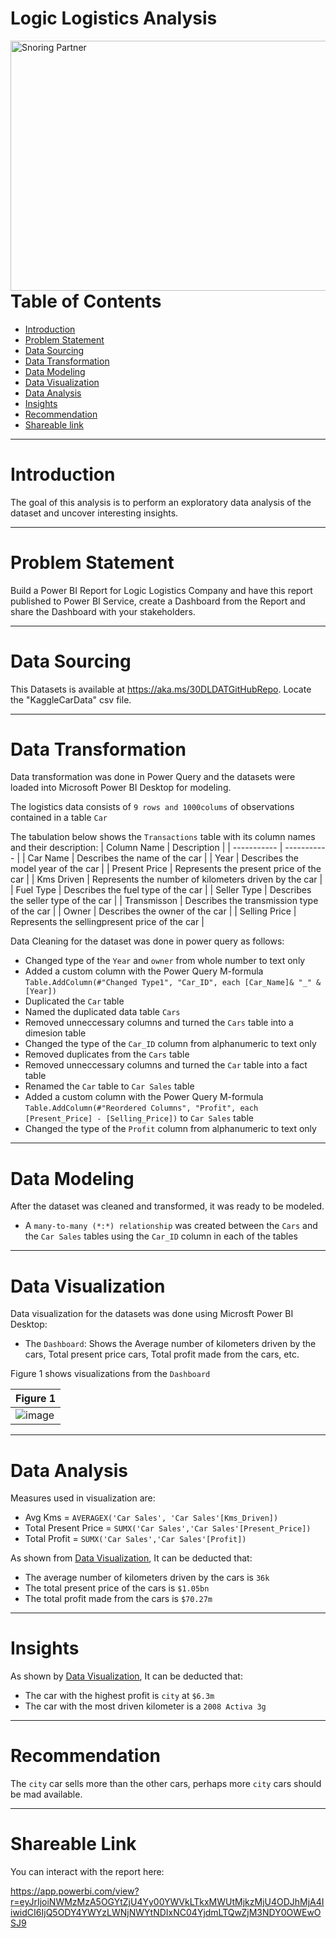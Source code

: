 # Logic Logistics Analysis

<img align="right" alt="Snoring Partner" width="1000" height = "400" src="https://i0.wp.com/leonine.com.ng/new/wp-content/uploads/2020/03/Leonine-Advisory-Page-Routine-Advisory-Services.jpg?resize=1024%2C729&ssl=1">

---


# Table of Contents

- [Introduction](https://github.com/globalsmile/Logic-Logistics-Report#introduction)
- [Problem Statement](https://github.com/globalsmile/Logic-Logistics-Report#Problem-Statement)
- [Data Sourcing](https://github.com/globalsmile/Logic-Logistics-Report#Data-Sourcing)
- [Data Transformation](https://github.com/globalsmile/Logic-Logistics-Report#Data-Transformation)
- [Data Modeling](https://github.com/globalsmile/Logic-Logistics-Report#Data-Modeling)
- [Data Visualization](https://github.com/globalsmile/Logic-Logistics-Report#Data-Visualization)
- [Data Analysis](https://github.com/globalsmile/Logic-Logistics-Report#Data-Analysis)
- [Insights](https://github.com/globalsmile/Logic-Logistics-Report#Insights)
- [Recommendation](https://github.com/globalsmile/Logic-Logistics-Report#Recommendation)
- [Shareable link](https://github.com/globalsmile/Logic-Logistics-Report#Shareable-Link)


---

# Introduction

The goal of this analysis is to perform an exploratory data analysis of the dataset and uncover interesting insights. 


---

# Problem Statement

Build a Power BI Report for Logic Logistics Company and have this report published to Power BI Service, create a Dashboard from the Report and share the Dashboard with your stakeholders.

---

# Data Sourcing

This Datasets is available at https://aka.ms/30DLDATGitHubRepo. 
Locate the "KaggleCarData" csv file.

---

# Data Transformation

Data transformation was done in Power Query and the datasets were loaded into Microsoft Power BI Desktop for modeling.

The logistics data consists of  `9 rows and 1000colums` of observations contained in a table `Car`


The tabulation below shows the `Transactions` table with its column names and their description:
| Column Name | Description |
| ----------- | ----------- |
| Car Name | Describes the name of the car |
| Year | Describes the model year of the car |
| Present Price | Represents the present price of the car |
| Kms Driven | Represents the number of kilometers driven by the car |
| Fuel Type | Describes the fuel type of the car |
| Seller Type | Describes the seller type of the car |
| Transmisson | Describes the transmission type of the car |
| Owner | Describes the owner of the car |
| Selling Price | Represents the sellingpresent price of the car |


Data Cleaning for the dataset was done in power query as follows:

- Changed type of the  `Year` and `owner` from whole number to text only
- Added a custom column with the Power Query M-formula `Table.AddColumn(#"Changed Type1", "Car_ID", each [Car_Name]& "_" &[Year])`
- Duplicated the `Car` table
- Named the duplicated data table `Cars`
- Removed unneccessary columns and turned the `Cars` table into a dimesion table
- Changed the type of the `Car_ID` column from alphanumeric to text only
- Removed duplicates from the `Cars` table
- Removed unneccessary columns and turned the `Car` table into a fact table
- Renamed the `Car` table to `Car Sales` table
- Added a custom column with the Power Query M-formula `Table.AddColumn(#"Reordered Columns", "Profit", each [Present_Price] - [Selling_Price])`  to `Car Sales` table
- Changed the type of the `Profit` column from alphanumeric to text only


---

# Data Modeling

After the dataset was cleaned and transformed, it was ready to be modeled.

- A `many-to-many (*:*) relationship` was created between the `Cars` and the `Car Sales` tables using the `Car_ID` column in each of the tables

---

# Data Visualization

Data visualization for the datasets was done using Microsft Power BI Desktop:

- The `Dashboard`: Shows the Average number of kilometers driven by the cars, Total present price cars, Total profit made from the cars, etc.

Figure 1 shows visualizations from  the `Dashboard`

| Figure 1 |
| ----------- |
| ![image](https://user-images.githubusercontent.com/106287208/184520063-abdc256d-4b68-4475-8945-f5b4ea3a1dda.png) |

---

# Data Analysis

Measures used in visualization are:

- Avg Kms = `AVERAGEX('Car Sales', 'Car Sales'[Kms_Driven])`
- Total Present Price = `SUMX('Car Sales','Car Sales'[Present_Price])`
- Total Profit = `SUMX('Car Sales','Car Sales'[Profit])`


As shown from [Data Visualization](https://github.com/globalsmile/Logic-Logistics-Report#Data-Visualization), It can be deducted that:

- The average number of kilometers driven by the cars is `36k`
- The total present price of the cars is `$1.05bn`
- The total profit made from the cars is  `$70.27m`

---

# Insights

As shown by [Data Visualization](https://github.com/globalsmile/Logic-Logistics-Report#Data-Visualization), It can be deducted that:

- The car with the highest profit is `city` at `$6.3m` 
- The car with the most driven kilometer is a `2008 Activa 3g`

---

# Recommendation

The `city` car sells more than the other cars, perhaps more `city` cars should be mad available.

---

# Shareable Link

You can interact with the report here: 

https://app.powerbi.com/view?r=eyJrIjoiNWMzMzA5OGYtZjU4Yy00YWVkLTkxMWUtMjkzMjU4ODJhMjA4IiwidCI6IjQ5ODY4YWYzLWNjNWYtNDIxNC04YjdmLTQwZjM3NDY0OWEwOSJ9
